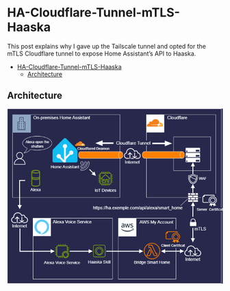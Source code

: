 # HA-Cloudflare-Tunnel-mTLS-Haaska
This post explains why I gave up the Tailscale tunnel and opted for the mTLS Cloudflare tunnel to expose Home Assistant’s API to Haaska.

- [HA-Cloudflare-Tunnel-mTLS-Haaska](#ha-cloudflare-tunnel-mtls-haaska)
  - [Architecture](#architecture)


## Architecture

![architecture](./docs/Architecture-Cloudflared%20Tunnel.png)
